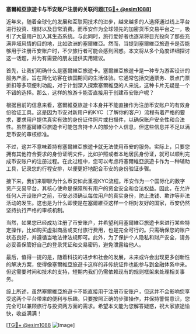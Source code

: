 **塞爾維亞旅遊卡与币安账户注册的关联问题[[TG💪+ @esim1088](https://t.me/s/esim1088)]**

近年来，随着全球化的发展和互联网技术的进步，越来越多的人选择通过线上平台进行投资、理财以及日常消费。而币安作为全球领先的加密货币交易平台之一，吸引了大量用户加入其生态系统。与此同时，旅行爱好者也逐渐将目光投向了那些充满异域风情的目的地，比如欧洲的塞爾維亞。然而，当提到塞爾維亞旅遊卡是否能够用于注册币安账户时，不少旅行者可能会感到困惑。本文将从多个角度详细探讨这一话题，并为有需要的朋友提供实用建议。

首先，让我们明确什么是塞爾維亞旅遊卡。塞爾維亞旅遊卡是一种专为游客设计的服务产品，旨在简化访客在该国期间的生活体验。它通常包括交通票务、景点门票折扣等多项便利功能，对于计划深入探索塞爾維亞的人来说，这种卡片无疑是一个不错的选择。那么，这样的旅游卡能否直接用于创建币安账户呢？

根据目前的信息来看，塞爾維亞旅遊卡本身并不能直接作为注册币安账户的有效身份验证工具。这是因为币安对新用户的KYC（了解你的客户）流程有着严格的要求，要求用户提供真实有效的身份证件照片或扫描件，以确保账户安全性和合法性。虽然塞爾維亞旅遊卡可能包含持卡人的部分个人信息，但这些信息并不足以满足币安的审核标准。

不过，这并不意味着持有塞爾維亞旅遊卡就无法使用币安的服务。实际上，只要您拥有其他符合要求的身份证明文件，比如护照或者本地居民身份证，就可以顺利完成币安账户的注册过程。在此过程中，您可以考虑将塞爾維亞旅遊卡作为一种辅助工具，记录您的行程安排，以便更好地配合币安的身份验证步骤。

接下来，我们来聊聊为什么币安如此重视KYC流程。币安作为一个国际化的数字资产交易平台，其核心使命是保障所有用户的资金安全和合法权益。因此，在允许任何人开设账户之前，币安必须确认每位用户的真实身份，防止洗钱、欺诈等非法活动的发生。这也是为什么即使是在塞爾維亞这样一个相对友好的国家，币安仍然坚持执行严格的审核机制。

当然，如果您已经成功注册了币安账户，并希望利用塞爾維亞旅遊卡来进行某些特定操作，比如购买虚拟商品或支付旅行费用，也是完全可行的。只需确保您的账户状态良好，并遵循当地法律法规即可。此外，为了保护个人隐私和财产安全，请务必妥善保管好自己的登录凭证和交易密码，避免泄露给他人。

最后，值得一提的是，随着科技的进步和社会的发展，未来或许会出现更多创新性的解决方案，使得像塞爾維亞旅遊卡这样的非传统证件也能参与到金融体系中来。但这需要时间和技术的支持，短期内我们仍需依赖现有的规则框架来处理相关事务。

综上所述，虽然塞爾維亞旅遊卡不能直接用于注册币安账户，但这并不会影响您享受这两个平台带来的便利与乐趣。只要按照正确的步骤操作，并保持警惕意识，您完全可以兼顾旅行与投资两方面的需求。希望本文能为您解答疑惑，祝大家旅途愉快，收益满满！

[[TG💪+ @esim1088](https://t.me/s/esim1088) ![Image](https://i.postimg.cc/4NQfJmqS/Snipaste-2025-05-13-00-14-12.png)]
